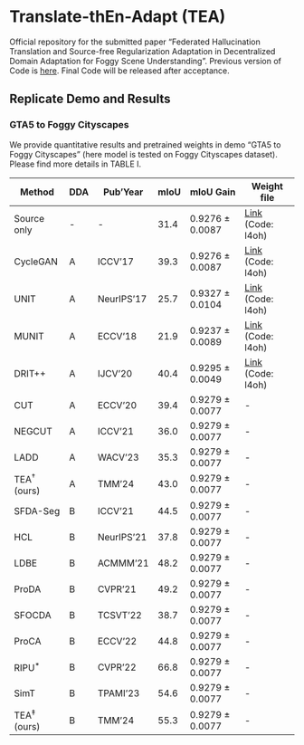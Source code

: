 # Translate-thEn-Adapt (TEA)
Official repository for the submitted paper “Federated Hallucination Translation and Source-free Regularization Adaptation in Decentralized Domain Adaptation for Foggy Scene Understanding”. Previous version of Code is [here](https://github.com/jxthyatt/DDA-CoSoAdapt). Final Code will be released after acceptance.

## Replicate Demo and Results
### GTA5 to Foggy Cityscapes
We provide quantitative results and pretrained weights in demo “GTA5 to Foggy Cityscapes” (here model is tested on Foggy Cityscapes dataset). Please find more details in TABLE I.

| Method                       | DDA            | Pub’Year            | mIoU            | mIoU Gain             | Weight file                                                          |
|------------------------------|----------------|---------------------|-----------------|-----------------------|----------------------------------------------------------------------|
| Source only                  | -              | -                   | 31.4            | 0.9276 ± 0.0087 | [Link](https://pan.baidu.com/s/175BXR675dQSyhFX14bk5zg) (Code: l4oh) |
| CycleGAN                     | A              | ICCV’17             | 39.3            | 0.9276 ± 0.0087 |[Link](https://pan.baidu.com/s/175BXR675dQSyhFX14bk5zg) (Code: l4oh) |
| UNIT                         | A              | NeurIPS’17          | 25.7            | 0.9327 ± 0.0104 | [Link](https://pan.baidu.com/s/175BXR675dQSyhFX14bk5zg) (Code: l4oh) |
| MUNIT                        | A              | ECCV’18             | 21.9            | 0.9237 ± 0.0089 | [Link](https://pan.baidu.com/s/175BXR675dQSyhFX14bk5zg) (Code: l4oh) |
| DRIT++                       | A              | IJCV’20             | 40.4            | 0.9295 ± 0.0049 | [Link](https://pan.baidu.com/s/175BXR675dQSyhFX14bk5zg) (Code: l4oh) |
| CUT                          | A              | ECCV’20             | 39.4            | 0.9279 ± 0.0077 | -                                                                    |
| NEGCUT                       | A              | ICCV’21             | 36.0            | 0.9279 ± 0.0077 | -                                                                    |
| LADD                         | A              | WACV’23             | 35.3            | 0.9279 ± 0.0077 | -                                                                    |
| TEA$^\dagger$ (ours)         | A              | TMM’24              | 43.0            | 0.9279 ± 0.0077 | -                                                                    |
| SFDA-Seg                     | B              | ICCV’21             | 44.5            | 0.9279 ± 0.0077 | -                                                                    |
| HCL                          | B              | NeurIPS’21          | 37.8            | 0.9279 ± 0.0077 | -                                                                    |
| LDBE                         | B              | ACMMM’21            | 48.2            | 0.9279 ± 0.0077 | -                                                                    |
| ProDA                        | B              | CVPR’21             | 49.2            | 0.9279 ± 0.0077 | -                                                                    |
| SFOCDA                       | B              | TCSVT’22            | 38.7            | 0.9279 ± 0.0077 | -                                                                    |
| ProCA                        | B              | ECCV’22             | 44.8            | 0.9279 ± 0.0077 | -                                                                    |
| RIPU$^\ast$                  | B              | CVPR’22             | 66.8            | 0.9279 ± 0.0077 | -                                                                    |
| SimT                         | B              | TPAMI’23            | 54.6            | 0.9279 ± 0.0077 | -                                                                    |
| TEA$^\ddagger$ (ours)        | B              | TMM’24              | 55.3            | 0.9279 ± 0.0077 | -                                                                    |
